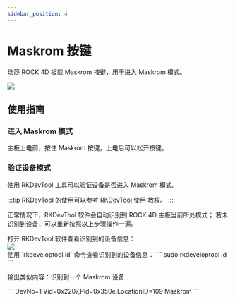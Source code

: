 ```yaml
---
sidebar_position: 4
---
```


# Maskrom 按键

瑞莎 ROCK 4D 板载 Maskrom 按键，用于进入 Maskrom 模式。

<div style={{textAlign: 'center'}}>
  <img src="/img/rock4/4d/rock4d-maskrom.webp" style={{width: '100%', maxWidth: '1200px'}} />
</div>

## 使用指南

### 进入 Maskrom 模式

主板上电前，按住 Maskrom 按键，上电后可以松开按键。

### 验证设备模式

使用 RKDevTool 工具可以验证设备是否进入 Maskrom 模式。

:::tip
RKDevTool 的使用可以参考 [RKDevTool 使用](../low-level-dev/tool_rkdevtool) 教程。
:::

正常情况下，RKDevTool 软件会自动识别到 ROCK 4D 主板当前所处模式； 若未识别到设备，可以重新按照以上步骤操作一遍。

<Tabs queryString="maskrom-display">

<TabItem value="Windows">
打开 RKDevTool 软件查看识别到的设备信息：
<div style={{textAlign: 'center'}}>
<img src="/img/rock4/4d/maskrom-mode.webp" style={{width: '100%', maxWidth: '1200px'}} />
</div>

</TabItem>

<TabItem value="Linux/MacOS">
使用 `rkdeveloptool ld` 命令查看识别到的设备信息：
<NewCodeBlock tip="Linux/MacOS-Host$" type="host">
```
sudo rkdeveloptool ld
```
</NewCodeBlock>

输出类似内容：识别到一个 Maskrom 设备

<NewCodeBlock tip="Linux/MacOS-Host$" type="host">
```
DevNo=1	Vid=0x2207,Pid=0x350e,LocationID=109 Maskrom
```
</NewCodeBlock>

</TabItem>

</Tabs>
